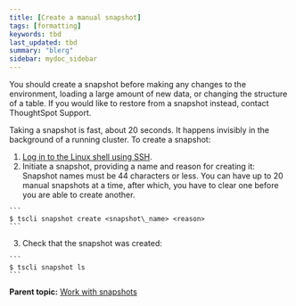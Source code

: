 ```yaml
---
title: [Create a manual snapshot]
tags: [formatting]
keywords: tbd
last_updated: tbd
summary: "blerg"
sidebar: mydoc_sidebar
---
```

You should create a snapshot before making any changes to the environment, loading a large amount of new data, or changing the structure of a table. If you would like to restore from a snapshot instead, contact ThoughtSpot Support.

Taking a snapshot is fast, about 20 seconds. It happens invisibly in the background of a running cluster. To create a snapshot:

1.   [Log in to the Linux shell using SSH](../setup/login_console.html#).
2.   Initiate a snapshot, providing a name and reason for creating it: Snapshot names must be 44 characters or less. You can have up to 20 manual snapshots at a time, after which, you have to clear one before you are able to create another.

    ```
    $ tscli snapshot create <snapshot\_name> <reason>
    ```

3.   Check that the snapshot was created:

    ```
    $ tscli snapshot ls
    ```


**Parent topic:** [Work with snapshots](../../admin/backup_restore/overview_snapshot.html)
